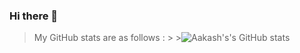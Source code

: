 ### Hi there 👋

<!--
**AAKASH707/AAKASH707** is a ✨ _special_ ✨ repository because its `README.md` (this file) appears on your GitHub profile.

Here are some ideas to get you started:

- 🔭 I’m currently working on Algorithums
- 🌱 I’m currently learning phython
- 👯 I’m looking to collaborate on open source
- 🤔 I’m looking for help with python projects
- 💬 Ask me about C
- 📫 How to reach me: Lucifer6218@gmail.com
- 😄 Pronouns: ...
- ⚡ Fun fact: You are only to belive and do!!
-->
>My GitHub stats are as follows :                                                                                                                                            >                                                                                                                                                                                          >![Aakash's's GitHub stats](https://github-readme-stats.vercel.app/api?username=AAKASH707&theme=dracula&show_icons=true)

